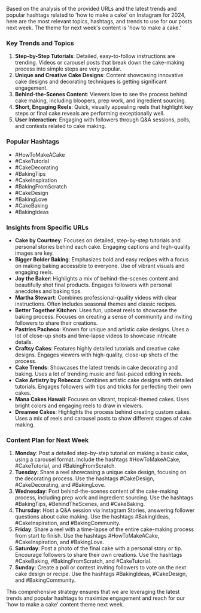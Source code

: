 Based on the analysis of the provided URLs and the latest trends and popular hashtags related to 'how to make a cake' on Instagram for 2024, here are the most relevant topics, hashtags, and trends to use for our posts next week. The theme for next week's content is 'how to make a cake.'

### Key Trends and Topics
1. **Step-by-Step Tutorials**: Detailed, easy-to-follow instructions are trending. Videos or carousel posts that break down the cake-making process into simple steps are very popular.
2. **Unique and Creative Cake Designs**: Content showcasing innovative cake designs and decorating techniques is getting significant engagement.
3. **Behind-the-Scenes Content**: Viewers love to see the process behind cake making, including bloopers, prep work, and ingredient sourcing.
4. **Short, Engaging Reels**: Quick, visually appealing reels that highlight key steps or final cake reveals are performing exceptionally well.
5. **User Interaction**: Engaging with followers through Q&A sessions, polls, and contests related to cake making.

### Popular Hashtags
- #HowToMakeACake
- #CakeTutorial
- #CakeDecorating
- #BakingTips
- #CakeInspiration
- #BakingFromScratch
- #CakeDesign
- #BakingLove
- #CakeBaking
- #BakingIdeas

### Insights from Specific URLs
- **Cake by Courtney**: Focuses on detailed, step-by-step tutorials and personal stories behind each cake. Engaging captions and high-quality images are key.
- **Bigger Bolder Baking**: Emphasizes bold and easy recipes with a focus on making baking accessible to everyone. Use of vibrant visuals and engaging reels.
- **Joy the Baker**: Highlights a mix of behind-the-scenes content and beautifully shot final products. Engages followers with personal anecdotes and baking tips.
- **Martha Stewart**: Combines professional-quality videos with clear instructions. Often includes seasonal themes and classic recipes.
- **Better Together Kitchen**: Uses fun, upbeat reels to showcase the baking process. Focuses on creating a sense of community and inviting followers to share their creations.
- **Pastries Pacheco**: Known for unique and artistic cake designs. Uses a lot of close-up shots and time-lapse videos to showcase intricate details.
- **Craftsy Cakes**: Features highly detailed tutorials and creative cake designs. Engages viewers with high-quality, close-up shots of the process.
- **Cake Trends**: Showcases the latest trends in cake decorating and baking. Uses a lot of trending music and fast-paced editing in reels.
- **Cake Artistry by Rebecca**: Combines artistic cake designs with detailed tutorials. Engages followers with tips and tricks for perfecting their own cakes.
- **Mana Cakes Hawaii**: Focuses on vibrant, tropical-themed cakes. Uses bright colors and engaging reels to draw in viewers.
- **Dreamee Cakes**: Highlights the process behind creating custom cakes. Uses a mix of reels and carousel posts to show different stages of cake making.

### Content Plan for Next Week
1. **Monday**: Post a detailed step-by-step tutorial on making a basic cake, using a carousel format. Include the hashtags #HowToMakeACake, #CakeTutorial, and #BakingFromScratch.
2. **Tuesday**: Share a reel showcasing a unique cake design, focusing on the decorating process. Use the hashtags #CakeDesign, #CakeDecorating, and #BakingLove.
3. **Wednesday**: Post behind-the-scenes content of the cake-making process, including prep work and ingredient sourcing. Use the hashtags #BakingTips, #BehindTheScenes, and #CakeBaking.
4. **Thursday**: Host a Q&A session via Instagram Stories, answering follower questions about cake making. Use the hashtags #BakingIdeas, #CakeInspiration, and #BakingCommunity.
5. **Friday**: Share a reel with a time-lapse of the entire cake-making process from start to finish. Use the hashtags #HowToMakeACake, #CakeInspiration, and #BakingLove.
6. **Saturday**: Post a photo of the final cake with a personal story or tip. Encourage followers to share their own creations. Use the hashtags #CakeBaking, #BakingFromScratch, and #CakeTutorial.
7. **Sunday**: Create a poll or contest inviting followers to vote on the next cake design or recipe. Use the hashtags #BakingIdeas, #CakeDesign, and #BakingCommunity.

This comprehensive strategy ensures that we are leveraging the latest trends and popular hashtags to maximize engagement and reach for our 'how to make a cake' content theme next week.